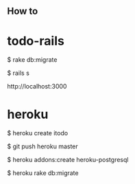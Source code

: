 ## How to 

todo-rails
==========

$ rake db:migrate

$ rails s

http://localhost:3000


heroku
===========
$ heroku create itodo

$ git push heroku master

$ heroku addons:create heroku-postgresql

$ heroku rake db:migrate
